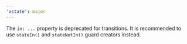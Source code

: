 ```yaml
---
'xstate': major
---
```


The `in: ...` property is deprecated for transitions. It is recommended to use `stateIn()` and `stateNotIn()` guard creators instead.

